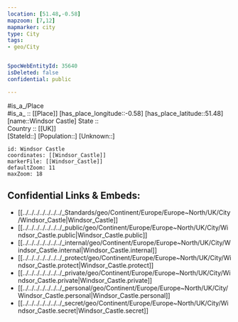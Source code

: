 ```yaml
---
location: [51.48,-0.58] 
mapzoom: [7,12] 
mapmarker: city 
type: City
tags:
- geo/City


SpocWebEntityId: 35640
isDeleted: false
confidential: public

---
```

#is_a_/Place  
#is_a_ :: [[Place]] 
[has_place_longitude::-0.58] 
[has_place_latitude::51.48] 
[name::Windsor Castle] 
State ::  
Country :: [[UK]]  
[StateId::] 
[Population::] 
[Unknown::] 


```leaflet
id: Windsor Castle
coordinates: [[Windsor_Castle]] 
markerFile: [[Windsor_Castle]] 
defaultZoom: 11 
maxZoom: 18
```


## Confidential Links & Embeds: 
- [[../../../../../../../_Standards/geo/Continent/Europe/Europe~North/UK/City/Windsor_Castle|Windsor_Castle]] 
- [[../../../../../../../_public/geo/Continent/Europe/Europe~North/UK/City/Windsor_Castle.public|Windsor_Castle.public]] 
- [[../../../../../../../_internal/geo/Continent/Europe/Europe~North/UK/City/Windsor_Castle.internal|Windsor_Castle.internal]] 
- [[../../../../../../../_protect/geo/Continent/Europe/Europe~North/UK/City/Windsor_Castle.protect|Windsor_Castle.protect]] 
- [[../../../../../../../_private/geo/Continent/Europe/Europe~North/UK/City/Windsor_Castle.private|Windsor_Castle.private]] 
- [[../../../../../../../_personal/geo/Continent/Europe/Europe~North/UK/City/Windsor_Castle.personal|Windsor_Castle.personal]] 
- [[../../../../../../../_secret/geo/Continent/Europe/Europe~North/UK/City/Windsor_Castle.secret|Windsor_Castle.secret]] 

